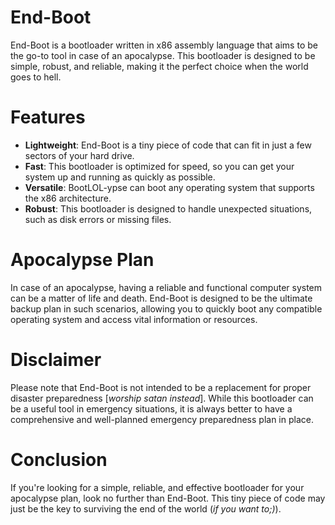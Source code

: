 # End-Boot
End-Boot is a bootloader written in x86 assembly language that aims to be the go-to tool in case of an apocalypse. This bootloader is designed to be simple, robust, and reliable, making it the perfect choice when the world goes to hell.

# Features

* **Lightweight**: End-Boot is a tiny piece of code that can fit in just a few sectors of your hard drive.
* **Fast**: This bootloader is optimized for speed, so you can get your system up and running as quickly as possible.
* **Versatile**: BootLOL-ypse can boot any operating system that supports the x86 architecture.
* **Robust**: This bootloader is designed to handle unexpected situations, such as disk errors or missing files.

# Apocalypse Plan

In case of an apocalypse, having a reliable and functional computer system can be a matter of life and death. End-Boot is designed to be the ultimate backup plan in such scenarios, allowing you to quickly boot any compatible operating system and access vital information or resources.

# Disclaimer

Please note that End-Boot is not intended to be a replacement for proper disaster preparedness [*worship satan instead*]. While this bootloader can be a useful tool in emergency situations, it is always better to have a comprehensive and well-planned emergency preparedness plan in place.

# Conclusion

If you're looking for a simple, reliable, and effective bootloader for your apocalypse plan, look no further than End-Boot. This tiny piece of code may just be the key to surviving the end of the world (*if you want to;)*).
